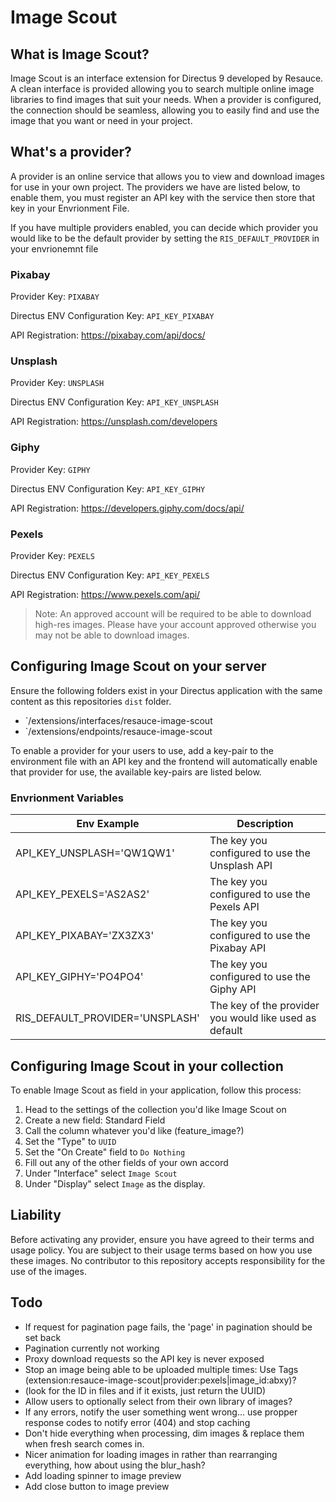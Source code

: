 # Image Scout

## What is Image Scout?

Image Scout is an interface extension for Directus 9 developed by Resauce. A clean interface is provided allowing you to search multiple online image libraries to find images that suit your needs. When a provider is configured, the connection should be seamless, allowing you to easily find and use the image that you want or need in your project.

## What's a provider?

A provider is an online service that allows you to view and download images for use in your own project. The providers we have are listed below, to enable them, you must register an API key with the service then store that key in your Envrionment File. 

If you have multiple providers enabled, you can decide which provider you would like to be the default provider by setting the `RIS_DEFAULT_PROVIDER` in your envrionemnt file

### Pixabay

Provider Key: `PIXABAY`

Directus ENV Configuration Key: `API_KEY_PIXABAY`

API Registration: https://pixabay.com/api/docs/


### Unsplash

Provider Key: `UNSPLASH`

Directus ENV Configuration Key: `API_KEY_UNSPLASH`

API Registration: https://unsplash.com/developers


### Giphy

Provider Key: `GIPHY`

Directus ENV Configuration Key: `API_KEY_GIPHY`

API Registration: https://developers.giphy.com/docs/api/

### Pexels

Provider Key: `PEXELS`

Directus ENV Configuration Key: `API_KEY_PEXELS`

API Registration: https://www.pexels.com/api/

> Note: An approved account will be required to be able to download high-res images. Please have your account approved otherwise you may not be able to download images.

## Configuring Image Scout on your server

Ensure the following folders exist in your Directus application with the same content as this repositories `dist` folder.
- `/extensions/interfaces/resauce-image-scout
- `/extensions/endpoints/resauce-image-scout

To enable a provider for your users to use, add a key-pair to the environment file with an API key and the frontend will automatically enable that provider for use, the available key-pairs are listed below.

### Envrionment Variables

| Env Example | Description |
| --- | --- |
| API_KEY_UNSPLASH='QW1QW1' | The key you configured to use the Unsplash API |
| API_KEY_PEXELS='AS2AS2' | The key you configured to use the Pexels API |
| API_KEY_PIXABAY='ZX3ZX3' | The key you configured to use the Pixabay API |
| API_KEY_GIPHY='PO4PO4' | The key you configured to use the Giphy API |
| RIS_DEFAULT_PROVIDER='UNSPLASH' | The key of the provider you would like used as default |

## Configuring Image Scout in your collection

To enable Image Scout as field in your application, follow this process:

1. Head to the settings of the collection you'd like Image Scout on
2. Create a new field: Standard Field
3. Call the column whatever you'd like (feature_image?)
4. Set the "Type" to `UUID`
5. Set the "On Create" field to `Do Nothing`
6. Fill out any of the other fields of your own accord
7. Under "Interface" select `Image Scout`
8. Under "Display" select `Image` as the display.

## Liability

Before activating any provider, ensure you have agreed to their terms and usage policy. You are subject to their usage terms based on how you use these images. No contributor to this repository accepts responsibility for the use of the images. 

## Todo
- If request for pagination page fails, the 'page' in pagination should be set back
- Pagination currently not working
- Proxy download requests so the API key is never exposed
- Stop an image being able to be uploaded multiple times: Use Tags (extension:resauce-image-scout|provider:pexels|image_id:abxy)?
- (look for the ID in files and if it exists, just return the UUID)
- Allow users to optionally select from their own library of images?
- If any errors, notify the user something went wrong... use propper response codes to notify error (404) and stop caching
- Don't hide everything when processing, dim images & replace them when fresh search comes in.
- Nicer animation for loading images in rather than rearranging everything, how about using the blur_hash?
- Add loading spinner to image preview
- Add close button to image preview
